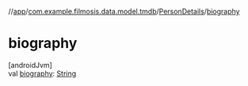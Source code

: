 //[app](../../../index.md)/[com.example.filmosis.data.model.tmdb](../index.md)/[PersonDetails](index.md)/[biography](biography.md)

# biography

[androidJvm]\
val [biography](biography.md): [String](https://kotlinlang.org/api/latest/jvm/stdlib/kotlin/-string/index.html)
